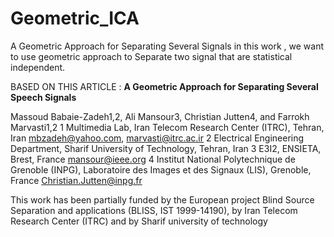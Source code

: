 # Geometric_ICA
A Geometric Approach for Separating Several Signals
in this work , we want to use geometric approach to Separate two signal that are statistical independent.






BASED ON THIS ARTICLE :
**A Geometric Approach for Separating Several Speech Signals**


Massoud Babaie-Zadeh1,2, Ali Mansour3,
Christian Jutten4, and Farrokh Marvasti1,2
1 Multimedia Lab, Iran Telecom Research Center (ITRC), Tehran, Iran
mbzadeh@yahoo.com, marvasti@itrc.ac.ir 2 Electrical Engineering Department, Sharif University of Technology, Tehran, Iran 3 E3I2, ENSIETA, Brest, France
mansour@ieee.org 4 Institut National Polytechnique de Grenoble (INPG), Laboratoire des Images
et des Signaux (LIS), Grenoble, France
Christian.Jutten@inpg.fr



This work has been partially funded by the European project Blind Source Separation and applications (BLISS, IST 1999-14190), by Iran Telecom Research Center
(ITRC) and by Sharif university of technology
